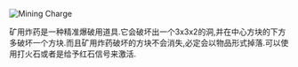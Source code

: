 ![Mining Charge](block:betterwithmods:mining_charge)

矿用炸药是一种精准爆破用道具.它会破坏出一个3x3x2的洞,并在中心方块的下方多破坏一个方块.而且矿用炸药破坏的方块不会消失,必定会以物品形式掉落.可以使用打火石或者是给予红石信号来激活. 
